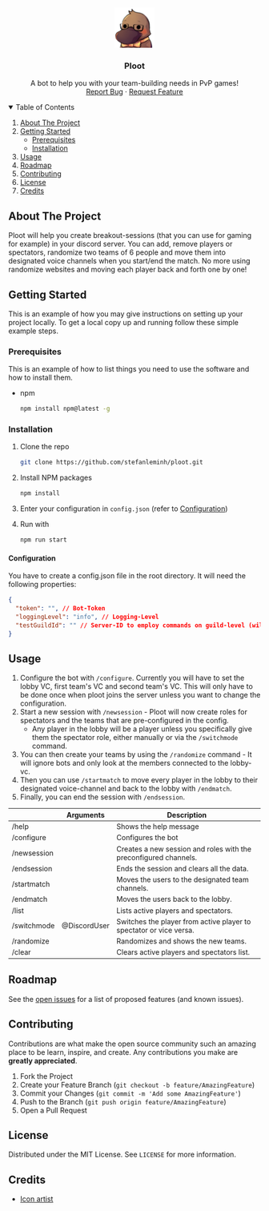 <!-- PROJECT LOGO -->
<br />
<p align="center">
  <a href="https://github.com/stefanleminh/ploot">
    <img src="images/ploot.png" alt="Logo" width="80" height="80">
  </a>
  <h3 align="center">Ploot</h3>
  <p align="center">
    A bot to help you with your team-building needs in PvP games!
    <br />
    <a href="https://github.com/stefanleminh/ploot/issues">Report Bug</a>
    ·
    <a href="https://github.com/stefanleminh/ploot/issues">Request Feature</a>
  </p>
</p>

<!-- TABLE OF CONTENTS -->
<details open="open">
  <summary>Table of Contents</summary>
  <ol>
    <li>
      <a href="#about-the-project">About The Project</a>
    </li>
    <li>
      <a href="#getting-started">Getting Started</a>
      <ul>
        <li><a href="#prerequisites">Prerequisites</a></li>
        <li><a href="#installation">Installation</a></li>
      </ul>
    </li>
    <li><a href="#usage">Usage</a></li>
    <li><a href="#roadmap">Roadmap</a></li>
    <li><a href="#contributing">Contributing</a></li>
    <li><a href="#license">License</a></li>
    <li><a href="#credits">Credits</a></li>
  </ol>
</details>

<!-- ABOUT THE PROJECT -->

## About The Project

Ploot will help you create breakout-sessions (that you can use for gaming for example) in your discord server. You can add, remove players or spectators, randomize two teams of 6 people and move them into designated voice channels when you start/end the match.
No more using randomize websites and moving each player back and forth one by one!

<!-- GETTING STARTED -->

## Getting Started

This is an example of how you may give instructions on setting up your project locally.
To get a local copy up and running follow these simple example steps.

### Prerequisites

This is an example of how to list things you need to use the software and how to install them.

- npm
  ```sh
  npm install npm@latest -g
  ```

### Installation

1. Clone the repo
   ```sh
   git clone https://github.com/stefanleminh/ploot.git
   ```
2. Install NPM packages
   ```sh
   npm install
   ```
3. Enter your configuration in `config.json` (refer to [Configuration](#configuration))
4. Run with

   ```sh
   npm run start
   ```

#### Configuration

You have to create a config.json file in the root directory. It will need the following properties:

```json
{
  "token": "", // Bot-Token
  "loggingLevel": "info", // Logging-Level
  "testGuildId": "" // Server-ID to employ commands on guild-level (will deploy globally if empty)
}
```

<!-- USAGE EXAMPLES -->

## Usage

1. Configure the bot with `/configure`. Currently you will have to set the lobby VC, first team's VC and second team's VC. This will only have to be done once when ploot joins the server unless you want to change the configuration.
1. Start a new session with `/newsession` - Ploot will now create roles for spectators and the teams that are pre-configured in the config.
   - Any player in the lobby will be a player unless you specifically give them the spectator role, either manually or via the `/switchmode` command.
1. You can then create your teams by using the `/randomize` command - It will ignore bots and only look at the members connected to the lobby-vc.
1. Then you can use `/startmatch` to move every player in the lobby to their designated voice-channel and back to the lobby with `/endmatch`.
1. Finally, you can end the session with `/endsession`.

|             | Arguments    | Description                                                        |
| ----------- | ------------ | ------------------------------------------------------------------ |
| /help       |              | Shows the help message                                             |
| /configure  |              | Configures the bot                                                 |
| /newsession |              | Creates a new session and roles with the preconfigured channels.   |
| /endsession |              | Ends the session and clears all the data.                          |
| /startmatch |              | Moves the users to the designated team channels.                   |
| /endmatch   |              | Moves the users back to the lobby.                                 |
| /list       |              | Lists active players and spectators.                               |  |
| /switchmode | @DiscordUser | Switches the player from active player to spectator or vice versa. |
| /randomize  |              | Randomizes and shows the new teams.                                |
| /clear      |              | Clears active players and spectators list.                         |

<!-- ROADMAP -->

## Roadmap

See the [open issues](https://github.com/stefanleminh/ploot/issues) for a list of proposed features (and known issues).

<!-- CONTRIBUTING -->

## Contributing

Contributions are what make the open source community such an amazing place to be learn, inspire, and create. Any contributions you make are **greatly appreciated**.

1. Fork the Project
2. Create your Feature Branch (`git checkout -b feature/AmazingFeature`)
3. Commit your Changes (`git commit -m 'Add some AmazingFeature'`)
4. Push to the Branch (`git push origin feature/AmazingFeature`)
5. Open a Pull Request

<!-- LICENSE -->

## License

Distributed under the MIT License. See `LICENSE` for more information.

<!-- ACKNOWLEDGEMENTS -->

## Credits

- [Icon artist](https://twitter.com/mizururu_)
